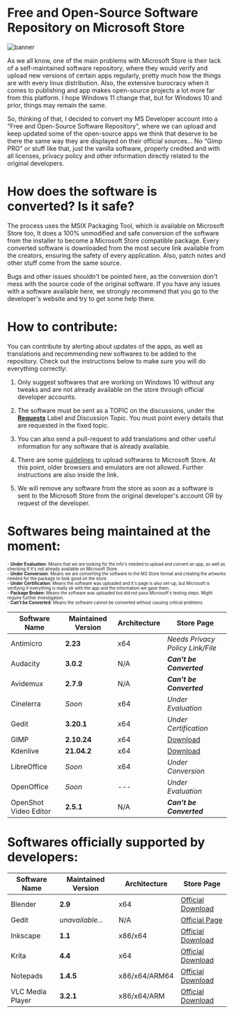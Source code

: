 # Free and Open-Source Software Repository on Microsoft Store

![banner](https://user-images.githubusercontent.com/21313332/124395717-fae21080-dcdb-11eb-8185-7470b2ee552f.png)

As we all know, one of the main problems with Microsoft Store is their lack of a self-maintained software repository, where they would verify and upload new versions of certain apps regularly, pretty much how the things are with every linux distribution. Also, the extensive burocracy when it comes to publishing and app makes open-source projects a lot more far from this platform. I hope Windows 11 change that, but for Windows 10 and prior, things may remain the same.

So, thinking of that, I decided to convert my MS Developer account into a "Free and Open-Source Software Repository", where we can upload and keep updated some of the open-source apps we think that deserve to be there the same way they are displayed on their official sources... No "Gimp PRO" or stuff like that, just the vanilla software, properly credited and with all licenses, privacy policy and other information directly related to the original developers.


# How does the software is converted? Is it safe?

The process uses the MSIX Packaging Tool, which is available on Microsoft Store too, It does a 100% unmodified and safe conversion of the software from the installer to become a Microsoft Store compatible package. Every converted software is downloaded from the most secure link available from the creators, ensuring the safety of every application. Also, patch notes and other stuff come from the same source.

Bugs and other issues shouldn't be pointed here, as the conversion don't mess with the source code of the original software. If you have any issues with a software available here, we strongly recommend that you go to the developer's website and try to get some help there.


# How to contribute:

You can contribute by alerting about updates of the apps, as well as translations and recommending new softwares to be added to the repository. Check out the instructions below to make sure you will do everything correctly:

1. Only suggest softwares that are working on Windows 10 without any tweaks and are not already available on the store through official developer accounts.

2. The software must be sent as a TOPIC on the discussions, under the **[Requests](https://github.com/mayrinck/FOSSonMicrosoftStore/discussions/categories/requests)** Label and Discussion Topic. You must point every details that are requested in the fixed topic.

3. You can also send a pull-request to add translations and other useful information for any software that is already available.

4. There are some [guidelines](https://docs.microsoft.com/en-us/windows/uwp/publish/store-policies) to upload softwares to Microsoft Store. At this point, older browsers and emulators are not allowed. Further instructions are also inside the link.

5. We will remove any software from the store as soon as a software is sent to the Microsoft Store from the original developer's account OR by request of the developer.


# Softwares being maintained at the moment:

<sub>
  <sup>
    - <b>Under Evaluation</b>: Means that we are looking for the info's needed to upload and convert an app, as well as checking if it's not already available on Microsoft Store.
    <br>
    - <b>Under Conversion</b>: Means we are converting the software to the MS Store format and creating the artworks needed for the package to look good on the store.
    <br>
    - <b>Under Certification</b>: Means the software was uploaded and it's page is also set-up, but Microsoft is verifying if everything is really ok with the app and the information we gave them.
    <br>
    - <b>Package Broken</b>: Means the software was uploaded but did not pass Microsoft's testing steps. Might require further investigation.
    <br>
    - <b>Can't be Converted</b>: Means the software cannot be converted without causing critical problems.
  </sup>
</sub>
<br>

| Software Name         | Maintained Version | Architecture  | Store Page       |
| --------------------- | ------------------ | ------------- | ---------------- |
| Antimicro             | **2.23**           | x64           | *Needs Privacy Policy Link/File* |
| Audacity              | **3.0.2**          | N/A           | ***Can't be Converted*** |
| Avidemux              | **2.7.9**          | N/A           | ***Can't be Converted*** |
| Cinelerra             | *Soon*             | x64           | *Under Evaluation* |
| Gedit                 | **3.20.1**         | x64           | *Under Certification* |
| GIMP                  | **2.10.24**        | x64           | [Download](https://www.microsoft.com/store/apps/9NJP9724LT35) |
| Kdenlive              | **21.04.2**        | x64           | [Download](https://www.microsoft.com/store/apps/9P07GFP9P554) |
| LibreOffice           | *Soon*             | x64           | *Under Conversion* |
| OpenOffice            | *Soon*             | ---           | *Under Evaluation* |
| OpenShot Video Editor | **2.5.1**          | N/A           | ***Can't be Converted*** |


# Softwares officially supported by developers:

| Software Name         | Maintained Version | Architecture  | Store Page       |
| --------------------- | ------------------ | ------------- | ---------------- |
| Blender               | **2.9**            | x64           | [Official Download](https://www.microsoft.com/store/apps/9pp3c07gtvrh) |
| Gedit                 | *unavailable...*   | N/A           | [Official Page](https://www.microsoft.com/store/apps/9pl1j21xf0pt) |
| Inkscape              | **1.1**            | x86/x64       | [Official Download](https://www.microsoft.com/store/apps/9pd9bhglfc7h) |
| Krita                 | **4.4**            | x64           | [Official Download](https://www.microsoft.com/store/apps/9n6x57zgrw96) |
| Notepads              | **1.4.5**          | x86/x64/ARM64 | [Official Download](https://www.microsoft.com/store/apps/9nhl4nsc67wm) |
| VLC Media Player      | **3.2.1**          | x86/x64/ARM   | [Official Download](https://www.microsoft.com/store/apps/9nblggh4vvnh) |
